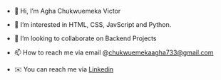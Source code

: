 - 👋 Hi, I’m Agha Chukwuemeka Victor

- 👀 I’m interested in HTML, CSS, JavScript and Python.

- 💞️ I’m looking to collaborate on Backend Projects

- 📫 How to reach me via email @chukwuemekaagha733@gmail.com
- ✉️ You can reach me via [Linkedin](https://www.linkedin.com/in/agha-chukwuemeka-332459194/)

